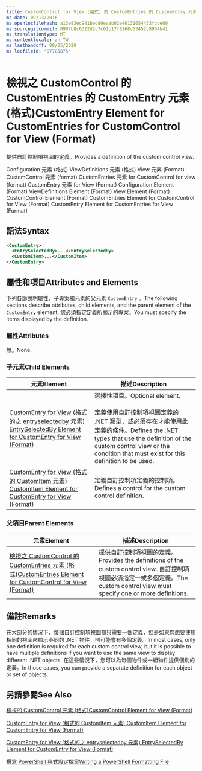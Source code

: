 ```yaml
---
title: CustomControl for View (格式) 的 CustomEntries 的 CustomEntry 元素 |Microsoft Docs
ms.date: 09/13/2016
ms.openlocfilehash: a13e83ec941bed80eaab02e40131054432fcce00
ms.sourcegitcommit: 0907b8c6322d2c7c61b17f8168d53452c8964b41
ms.translationtype: MT
ms.contentlocale: zh-TW
ms.lasthandoff: 08/05/2020
ms.locfileid: "87785875"
---
```

# <a name="customentry-element-for-customentries-for-customcontrol-for-view-format"></a><span data-ttu-id="068d1-102">檢視之 CustomControl 的 CustomEntries 的 CustomEntry 元素 (格式)</span><span class="sxs-lookup"><span data-stu-id="068d1-102">CustomEntry Element for CustomEntries for CustomControl for View (Format)</span></span>

<span data-ttu-id="068d1-103">提供自訂控制項視圖的定義。</span><span class="sxs-lookup"><span data-stu-id="068d1-103">Provides a definition of the custom control view.</span></span>

<span data-ttu-id="068d1-104">Configuration 元素 (格式) ViewDefinitions 元素 (格式) View 元素 (Format) CustomControl 元素 (format) CustomEntries 元素 for CustomControl for view (format) CustomEntry 元素 for View (Format) </span><span class="sxs-lookup"><span data-stu-id="068d1-104">Configuration Element (Format) ViewDefinitions Element (Format) View Element (Format) CustomControl Element (Format) CustomEntries Element for CustomControl for View (Format) CustomEntry Element for CustomEntries for View (Format)</span></span>

## <a name="syntax"></a><span data-ttu-id="068d1-105">語法</span><span class="sxs-lookup"><span data-stu-id="068d1-105">Syntax</span></span>

```xml
<CustomEntry>
  <EntrySelectedBy>...</EntrySelectedBy>
  <CustomItem>...</CustomItem>
</CustomEntry>
```

## <a name="attributes-and-elements"></a><span data-ttu-id="068d1-106">屬性和項目</span><span class="sxs-lookup"><span data-stu-id="068d1-106">Attributes and Elements</span></span>

<span data-ttu-id="068d1-107">下列各節說明屬性、子專案和元素的父元素 `CustomEntry` 。</span><span class="sxs-lookup"><span data-stu-id="068d1-107">The following sections describe attributes, child elements, and the parent element of the `CustomEntry` element.</span></span> <span data-ttu-id="068d1-108">您必須指定定義所顯示的專案。</span><span class="sxs-lookup"><span data-stu-id="068d1-108">You must specify the items displayed by the definition.</span></span>

### <a name="attributes"></a><span data-ttu-id="068d1-109">屬性</span><span class="sxs-lookup"><span data-stu-id="068d1-109">Attributes</span></span>

<span data-ttu-id="068d1-110">無。</span><span class="sxs-lookup"><span data-stu-id="068d1-110">None.</span></span>

### <a name="child-elements"></a><span data-ttu-id="068d1-111">子元素</span><span class="sxs-lookup"><span data-stu-id="068d1-111">Child Elements</span></span>

|<span data-ttu-id="068d1-112">元素</span><span class="sxs-lookup"><span data-stu-id="068d1-112">Element</span></span>|<span data-ttu-id="068d1-113">描述</span><span class="sxs-lookup"><span data-stu-id="068d1-113">Description</span></span>|
|-------------|-----------------|
|[<span data-ttu-id="068d1-114">CustomEntry for View (格式的之 entryselectedby 元素) </span><span class="sxs-lookup"><span data-stu-id="068d1-114">EntrySelectedBy Element for CustomEntry for View (Format)</span></span>](./entryselectedby-element-for-customentry-for-customcontrol-for-view-format.md)|<span data-ttu-id="068d1-115">選擇性項目。</span><span class="sxs-lookup"><span data-stu-id="068d1-115">Optional element.</span></span><br /><br /> <span data-ttu-id="068d1-116">定義使用自訂控制項視圖定義的 .NET 類型，或必須存在才能使用此定義的條件。</span><span class="sxs-lookup"><span data-stu-id="068d1-116">Defines the .NET types that use the definition of the custom control view or the condition that must exist for this definition to be used.</span></span>|
|[<span data-ttu-id="068d1-117">CustomEntry for View (格式的 CustomItem 元素) </span><span class="sxs-lookup"><span data-stu-id="068d1-117">CustomItem Element for CustomEntry for View (Format)</span></span>](./customitem-element-for-customentry-for-customcontrol-for-view-format.md)|<span data-ttu-id="068d1-118">定義自訂控制項定義的控制項。</span><span class="sxs-lookup"><span data-stu-id="068d1-118">Defines a control for the custom control definition.</span></span>|

### <a name="parent-elements"></a><span data-ttu-id="068d1-119">父項目</span><span class="sxs-lookup"><span data-stu-id="068d1-119">Parent Elements</span></span>

|<span data-ttu-id="068d1-120">元素</span><span class="sxs-lookup"><span data-stu-id="068d1-120">Element</span></span>|<span data-ttu-id="068d1-121">描述</span><span class="sxs-lookup"><span data-stu-id="068d1-121">Description</span></span>|
|-------------|-----------------|
|[<span data-ttu-id="068d1-122">檢視之 CustomControl 的 CustomEntries 元素 (格式)</span><span class="sxs-lookup"><span data-stu-id="068d1-122">CustomEntries Element for CustomControl for View (Format)</span></span>](./customentries-element-for-customcontrol-for-view-format.md)|<span data-ttu-id="068d1-123">提供自訂控制項視圖的定義。</span><span class="sxs-lookup"><span data-stu-id="068d1-123">Provides the definitions of the custom control view.</span></span> <span data-ttu-id="068d1-124">自訂控制項視圖必須指定一或多個定義。</span><span class="sxs-lookup"><span data-stu-id="068d1-124">The custom control view must specify one or more definitions.</span></span>|

## <a name="remarks"></a><span data-ttu-id="068d1-125">備註</span><span class="sxs-lookup"><span data-stu-id="068d1-125">Remarks</span></span>

<span data-ttu-id="068d1-126">在大部分的情況下，每個自訂控制項視圖都只需要一個定義，但是如果您想要使用相同的視圖來顯示不同的 .NET 物件，則可能會有多個定義。</span><span class="sxs-lookup"><span data-stu-id="068d1-126">In most cases, only one definition is required for each custom control view, but it is possible to have multiple definitions if you want to use the same view to display different .NET objects.</span></span> <span data-ttu-id="068d1-127">在這些情況下，您可以為每個物件或一組物件提供個別的定義。</span><span class="sxs-lookup"><span data-stu-id="068d1-127">In those cases, you can provide a separate definition for each object or set of objects.</span></span>

## <a name="see-also"></a><span data-ttu-id="068d1-128">另請參閱</span><span class="sxs-lookup"><span data-stu-id="068d1-128">See Also</span></span>

[<span data-ttu-id="068d1-129">檢視的 CustomControl 元素 (格式)</span><span class="sxs-lookup"><span data-stu-id="068d1-129">CustomControl Element for View (Format)</span></span>](./customcontrol-element-for-view-format.md)

[<span data-ttu-id="068d1-130">CustomEntry for View (格式的 CustomItem 元素) </span><span class="sxs-lookup"><span data-stu-id="068d1-130">CustomItem Element for CustomEntry for View (Format)</span></span>](./customitem-element-for-customentry-for-customcontrol-for-view-format.md)

[<span data-ttu-id="068d1-131">CustomEntry for View (格式的之 entryselectedby 元素) </span><span class="sxs-lookup"><span data-stu-id="068d1-131">EntrySelectedBy Element for CustomEntry for View (Format)</span></span>](./entryselectedby-element-for-customentry-for-customcontrol-for-view-format.md)

[<span data-ttu-id="068d1-132">撰寫 PowerShell 格式設定檔案</span><span class="sxs-lookup"><span data-stu-id="068d1-132">Writing a PowerShell Formatting File</span></span>](./writing-a-powershell-formatting-file.md)
